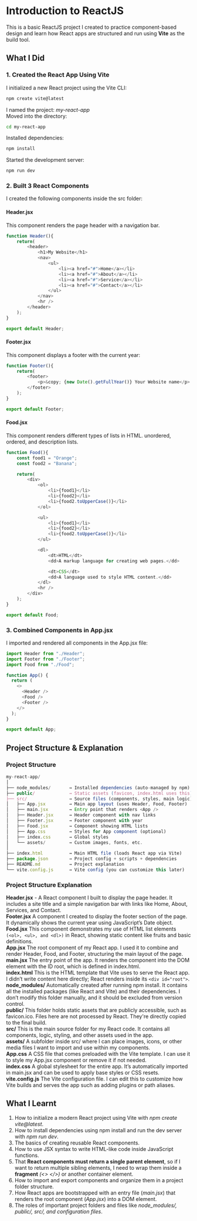 # Introduction to ReactJS
This is a basic ReactJS project I created to practice component-based design and learn how React apps are structured and run using **Vite** as the build tool.


## What I Did

### 1. Created the React App Using Vite

I initialized a new React project using the Vite CLI:

```bash
npm create vite@latest
```

I named the project: *my-react-app*  
Moved into the directory:

```bash
cd my-react-app
```

Installed dependencies:

```bash
npm install
```

Started the development server:

```bash
npm run dev
```

### 2. Built 3 React Components
I created the following components inside the src folder:

#### Header.jsx
This component renders the page header with a navigation bar.
```javascript
function Header(){
    return(
        <header>
            <h1>My Website</h1>
            <nav>
                <ul>
                    <li><a href="#">Home</a></li>
                    <li><a href="#">About</a></li>
                    <li><a href="#">Service</a></li>
                    <li><a href="#">Contact</a></li>
                </ul>
            </nav>
            <hr />
        </header>
    );
}

export default Header;
```

#### Footer.jsx
This component displays a footer with the current year:
```javascript
function Footer(){
    return(
        <footer>
            <p>&copy; {new Date().getFullYear()} Your Website name</p> 
        </footer>
    );
}

export default Footer;
```

#### Food.jsx
This component renders different types of lists in HTML. unordered, ordered, and description lists.
```javascript
function Food(){
    const food1 = "Orange";
    const food2 = "Banana";

    return(
        <div>
            <ol>
                <li>{food1}</li>
                <li>{food2}</li>
                <li>{food2.toUpperCase()}</li>
            </ol>

            <ul>
                <li>{food1}</li>
                <li>{food2}</li>
                <li>{food2.toUpperCase()}</li>
            </ul>

            <dl>
                <dt>HTML</dt>
                <dd>A markup language for creating web pages.</dd>

                <dt>CSS</dt>
                <dd>A language used to style HTML content.</dd>
            </dl>
            <hr />
        </div>
    );
}

export default Food;
```

###  3. Combined Components in App.jsx
I imported and rendered all components in the App.jsx file:

```javascript
import Header from "./Header";
import Footer from "./Footer";
import Food from "./Food";

function App() {
  return (
    <>
      <Header />
      <Food />
      <Footer />
    </>
  );
}

export default App;
```

## Project Structure & Explanation
### Project Structure
```javascript
my-react-app/
│
├── node_modules/       → Installed dependencies (auto-managed by npm)
├── public/             → Static assets (favicon, index.html uses this)
├── src/                → Source files (components, styles, main logic)
│   ├── App.jsx         → Main app layout (uses Header, Food, Footer)
│   ├── main.jsx        → Entry point that renders <App />
│   ├── Header.jsx      → Header component with nav links
│   ├── Footer.jsx      → Footer component with year
│   ├── Food.jsx        → Component showing HTML lists
│   ├── App.css         → Styles for App component (optional)
│   ├── index.css       → Global styles
│   └── assets/         → Custom images, fonts, etc.
│
├── index.html          → Main HTML file (loads React app via Vite)
├── package.json        → Project config + scripts + dependencies
├── README.md           → Project explanation
└── vite.config.js      → Vite config (you can customize this later)
```

### Project Structure Explanation

**Header.jsx** - A React component I built to display the page header. It includes a site title and a simple navigation bar with links like Home, About, Services, and Contact.  
**Footer.jsx**	A component I created to display the footer section of the page. It dynamically shows the current year using JavaScript’s Date object.   
**Food.jsx** This component demonstrates my use of HTML list elements `(<ol>, <ul>, and <dl>)` in React, showing static content like fruits and basic definitions.     
**App.jsx**	The root component of my React app. I used it to combine and render Header, Food, and Footer, structuring the main layout of the page.  
**main.jsx**	The entry point of the app. It renders the <App /> component into the DOM element with the ID root, which is defined in index.html.  
**index.html**	This is the HTML template that Vite uses to serve the React app. I didn’t write content here directly; React renders inside its `<div id="root">`.  
**node_modules/**	Automatically created after running npm install. It contains all the installed packages (like React and Vite) and their dependencies. I don’t modify this folder manually, and it should be excluded from version control.  
**public/**	This folder holds static assets that are publicly accessible, such as favicon.ico. Files here are not processed by React. They're directly copied to the final build.  
**src/**	This is the main source folder for my React code. It contains all components, logic, styling, and other assets used in the app.  
**assets/**	A subfolder inside src/ where I can place images, icons, or other media files I want to import and use within my components.  
**App.css**	A CSS file that comes preloaded with the Vite template. I can use it to style my App.jsx component or remove it if not needed.  
**index.css**	A global stylesheet for the entire app. It’s automatically imported in main.jsx and can be used to apply base styles or CSS resets.  
**vite.config.js**	The Vite configuration file. I can edit this to customize how Vite builds and serves the app such as adding plugins or path aliases.  

## What I Learnt
1. How to initialize a modern React project using Vite with *npm create vite@latest*.
2. How to install dependencies using npm install and run the dev server with *npm run dev*.
3. The basics of creating reusable React components.
4. How to use JSX syntax to write HTML-like code inside JavaScript functions.
5. That **React components must return a single parent element**, so if I want to return multiple sibling elements, I need to wrap them inside a **fragment** *(<> </>)* or another container element.
6. How to import and export components and organize them in a project folder structure.
7. How React apps are bootstrapped with an entry file (*main.jsx*) that renders the root component (*App.jsx*) into a DOM element.
8. The roles of important project folders and files like *node_modules/, public/, src/, and configuration files*.